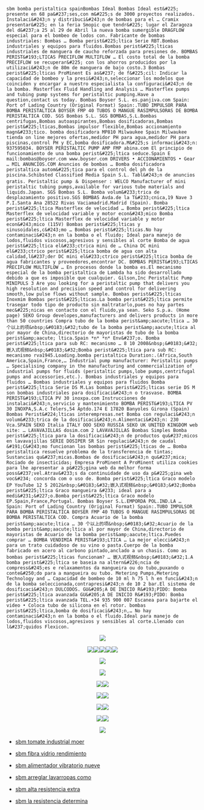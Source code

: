 
```
sbm bomba peristaltica spainBombas Ideal Bombas Ideal est&#225; presente en 68 pa&#237;ses,con m&#225;s de 3000 proyectos realizados. Instalaci&#243;n y distribuci&#243;n de bombas para el … Cramix presentar&#225; en la feria Smopic que tendr&#225; lugar el Zaragoza del d&#237;a 25 al 29 de Abril la nueva bomba sumergible DRAGFLOW especial para el bombeo de lodos con. Fabricante de bombas industriales: Bombas … Bomba perist&#225;ltica Serie RBT.Bombas industriales y equipos para fluidos.Bombas perist&#225;lticas industriales de manguera de caucho reforzada para presiones de. BOMBAS PERIST&#193;LTICAS PRECIFLOW MULTIFLOW … El costo total de la bomba PRECIFLOW se recuperar&#225; con los ahorros producidos por la utilizaci&#243;n de 80m de manguera de bajo costo.3 Bombas perist&#225;lticas ProMinent Es as&#237; de f&#225;cil: Indicar la capacidad de bombeo y la presi&#243;n,seleccionar los modelos que coinciden y encargar a nuestro especialista la configuraci&#243;n de la bomba. Masterflex Fluid Handling and Analysis … Masterflex pumps and tubing pump systems for peristaltic pumping.Have a question,contact us today. Bombas Boyser S.L. es.panjiva.com Spain: Port of Lading Country (Original Format) Spain:.TUBO IMPULSOR PARA BOMBA PERISTALTICA BOYSER FMP 40 TUBOS O MANGUE RASIMPULSORAS DE BOMBA PERISTALTICA COD. SGS Bombas S.L. SGS BOMBAS,S.L.Bombas centrifugas,Bombas autoaspirantes,Bombas dosificadoras,Bombas perist&#225;lticas,Bombas impulsor flexible,Bombas accionamiento magn&#233;tico. bomba dosificadora MP810 Milwaukee Spain Milwaukee tienda on line mejores ofertas,medidor PH para agua,medidor PH para piscinas,control PH y EC,bomba dosificadora.M&#225;s informaci&#243;n: 937595034. BOYSER PERISTALTIC PUMP AMP FMP abina.com El principio de funcionamiento de una bomba perist&#225;ltica seduce.Spain E mail:bombas@boyser.com www.boyser.com DRIVERS • ACCIONAMIENTOS • Gear … MIL ANUNCIOS.COM Anuncios de bombas … Bomba dosificadora peristaltica autom&#225;tica para el control del ph de la piscina.Schibsted Classified Media Spain S.L. Tabl&#243;n de anuncios gratis. Peristaltic pump ＆ Dispenser : WELCO Manufacturer of mini peristaltic tubing pumps,available for various tube materials and liquids.Japan. SGS Bombas S.L. Bomba volum&#233;trica de desplazamiento positivo.SGS BOMBAS Avda.de la T&#233;cnica,19 Nave 3 P.I.Santa Ana 28522 Rivas Vaciamadrid.Madrid (Spain). Bomba perist&#225;ltica Masterflex de velocidad … Bomba perist&#225;ltica Masterflex de velocidad variable y motor econ&#243;mico Bomba perist&#225;ltica Masterflex de velocidad variable y motor econ&#243;mico (115V) Bombas perist&#225;lticas y sinusoidales,c&#243;mo … Bombas perist&#225;lticas.No hay contaminaci&#243;n en la bomba o el fluido; Ideal para manejo de lodos,fluidos viscosos,agresivos y sensibles al corte Bomba de agua perist&#225;ltica el&#233;ctrica mini de … China DC mini el&#233;ctrico perist&#225;ltica bomba de agua con alta calidad,l&#237;der DC mini el&#233;ctrico perist&#225;ltica bomba de agua fabricantes y proveedores,encontrar DC. BOMBAS PERIST&#193;LTICAS PRECIFLOW MULTIFLOW … En procesos donde la bomba es.El mecanismo especial de la bomba peristaltica de Lambda ha sido desarrollado debido a que es imposible que cualquier. Gilson,Inc Peristaltic Pump MINIPULS 3 Are you looking for a peristaltic pump that delivers you high resolution and precision speed and control for delivering smooth,low pulse flows without sample. Bombas perist&#225;lticas Inoxmim Bombas perist&#225;lticas.La bomba perist&#225;ltica permite trasegar todo tipo de producto sin maltratarlo,pues no hay partes mec&#225;nicas en contacto con el fluido,ya sean. Seko S.p.a. (Home page) SEKO Group developes,manufacturers and delivers products in more than 50 countries Compra tubo de la bomba perist&amp;aacute;ltica … 30 个以上的项&nbsp;&#0183;&#32;tubo de la bomba perist&amp;aacute;ltica al por mayor de China,directorio de mayoristas de tubo de la bomba perist&amp;aacute; ltica.Spain *n* *n* Env&#237;o. Bomba perist&#225;ltica para sub RC: mecanismo … 8 10 2008&nbsp;&#0183;&#32;嵌入式视频&nbsp;&#0183;&#32;Bomba perist&#225;ltica para sub RC: mecanismo rva1945.Loading.bomba peristaltica Duration:.(Africa,South America,Spain,France,… Industrial pump manufacturer: Peristaltic pumps … Specialising company in the manufacturing and commercialization of industrial pumps for fluids (peristaltic pumps,lobe pumps,centrifugal pumps and accessories,etc.). Bombas industriales y equipos para fluidos … Bombas industriales y equipos para fluidos Bomba perist&#225;ltica Serie DS M.Las bombas perist&#225;lticas serie DS M son bombas industriales para dosificaci&#243;n o trasvase. BOMBA PERIST&#193;LTICA PV 30 inoxpa.com Instrucciones de instalaci&#243;n,servicio y mantenimiento BOMBA PERIST&#193;LTICA PV 30 INOXPA,S.A.c Telers,54 Aptdo.174 E 17820 Banyoles Girona (Spain) Bombas Perist&#224;lticas interempresas.net Bomba con regulaci&#243;n volum&#233;trica de la dosificaci&#243;n.Alimentaci&#243;n: 230 Vca.SPAIN SEKO Italia ITALY OOO SEKO RUSSIA SEKO UK UNITED KINGDOM web site: … LAVAVAJILLAS dosim.com 2 LAVAVAJILLAS Bombas Simples Bomba perist&#225;ltica para la dosificaci&#243;n de productos qu&#237;micos en lavavajillas SERIE DOSIPER SR Sin regulaci&#243;n de caudal &#191;C&#243;mo funcionan las bombas perist&#225;lticas de … Bomba peristaltica resuelve problema de la transferencia de tintas; Sustancias qu&#237;micas.Bombas de dosificaci&#243;n qu&#237;mica; Rociado de insecticidas; Empresa ProMinent A ProMinent utiliza cookies para lhe apresentar a p&#225;gina web da melhor forma poss&#237;vel.Atrav&#233;s da continuidade de uso da p&#225;gina web voc&#234; concorda com o uso de. Bomba perist&#225;ltica Graco modelo EP YouTube 12 5 2012&nbsp;&#0183;&#32;嵌入式视频&nbsp;&#0183;&#32;Bomba perist&#225;ltica Graco mangueira &#233; ideal para a medi&#231;&#227;o.Bomba perist&#225;ltica Graco modelo EP.Spain,France,Portugal. Bombas Boyser S.L.EMPORDA POL.IND.LA … Spain: Port of Lading Country (Original Format) Spain:.TUBO IMPULSOR PARA BOMBA PERISTALTICA BOYSER FMP 40 TUBOS O MANGUE RASIMPULSORAS DE BOMBA PERISTALTICA COD. Compra Acuario de la bomba perist&amp;aacute;ltica … 30 个以上的项&nbsp;&#0183;&#32;Acuario de la bomba perist&amp;aacute;ltica al por mayor de China,directorio de mayoristas de Acuario de la bomba perist&amp;aacute;ltica.Puedes comprar … BOMBA VENDIMIA PERIST&#193;LTICA … La mejor elecci&#243;n para un trato cuidadoso de su vino o pasta.Cuerpo de la bomba fabricado en acero al carbono pintado,anclado a un chasis. Como as bombas perist&#225;lticas funcionam? … 嵌入式视频&nbsp;&#0183;&#32;1.A bomba perist&#225;ltica se baseia na altern&#226;ncia de compress&#245;es e relaxamentos da mangueira ou do tubo,puxando o conte&#250;do para a mangueira ou tubo. Metering Pumps,Metering Technology and … Capacidad de bombeo de 10 ml h 75 l h en funci&#243;n de la bomba seleccionada,contrapresi&#243;n de 10 2 bar.El sistema de dosificaci&#243;n DULCODOS. GU&#205;A DE INICIO R&#193;PIDO: Bomba perist&#225;ltica avanzada GU&#205;A DE INICIO R&#193;PIDO: Bomba perist&#225;ltica avanzada TEL.+34 935 900 007 Escanea para bajarte el video • Coloca tubo de silicona en el rotor. bombas perist&#225;ltica,bomba de dosificaci&#243;n,… No hay contaminaci&#243;n en la bomba o el fluido.Ideal para manejo de lodos,fluidos viscosos,agresivos y sensibles al corte.Llenado con l&#237;quidos Flexicon. 
```

<div align="center">

<a href="https://es-crusher.shibang-china.com/github&k=sbm+bomba+peristaltica+spain"><img src="https://static.shibang-china.com/es/crusher/logo.jpg"></a>

<a href="https://es-crusher.shibang-china.com/github&k=sbm+bomba+peristaltica+spain"><img src="https://static.shibang-china.com/es/crusher/index.jpg"></a><a href="https://es-crusher.shibang-china.com/material.htmlgithub&k=sbm+bomba+peristaltica+spain"><img src="https://static.shibang-china.com/es/crusher/material.jpg"></a><a href="https://es-crusher.shibang-china.com/application.htmlgithub&k=sbm+bomba+peristaltica+spain"><img src="https://static.shibang-china.com/es/crusher/application.jpg"></a><a href="https://es-crusher.shibang-china.com/aboutus.htmlgithub&k=sbm+bomba+peristaltica+spain"><img src="https://static.shibang-china.com/es/crusher/aboutus.jpg"></a><a href="https://es-crusher.shibang-china.com/contact.htmlgithub&k=sbm+bomba+peristaltica+spain"><img src="https://static.shibang-china.com/es/crusher/contact.jpg"></a>

<a href="https://es-crusher.shibang-china.com/github&k=sbm+bomba+peristaltica+spain"><img src="https://static.shibang-china.com/es/crusher/banner.jpg"></a>

<a href="https://swt.shibang-china.com/github&k=sbm+bomba+peristaltica+spain"><img src="https://static.shibang-china.com/es/crusher/text.jpg"></a>

<a href="https://swt.shibang-china.com/github&k=sbm+bomba+peristaltica+spain"><img src="https://static.shibang-china.com/es/crusher/chat.jpg"></a><a href="https://es-crusher.shibang-china.com/contact.htmlgithub&k=sbm+bomba+peristaltica+spain"><img src="https://static.shibang-china.com/es/crusher/message.jpg"></a>

<a href="https://es-crusher.shibang-china.com/products/pe.htmlgithub&k=sbm+bomba+peristaltica+spain"><img src="https://static.shibang-china.com/es/crusher/pe.jpg"></a><a href="https://es-crusher.shibang-china.com/products/pf.htmlgithub&k=sbm+bomba+peristaltica+spain"><img src="https://static.shibang-china.com/es/crusher/pf.jpg"></a>

<a href="https://es-crusher.shibang-china.com/products/hpt.htmlgithub&k=sbm+bomba+peristaltica+spain"><img src="https://static.shibang-china.com/es/crusher/hpt.jpg"></a><a href="https://es-crusher.shibang-china.com/products/vsi.htmlgithub&k=sbm+bomba+peristaltica+spain"><img src="https://static.shibang-china.com/es/crusher/vsi.jpg"></a>

<a href="https://es-crusher.shibang-china.com/products/klv.htmlgithub&k=sbm+bomba+peristaltica+spain"><img src="https://static.shibang-china.com/es/crusher/klv.jpg"></a><a href="https://es-crusher.shibang-china.com/products/portable.htmlgithub&k=sbm+bomba+peristaltica+spain"><img src="https://static.shibang-china.com/es/crusher/portable.jpg"></a>

<a href="https://swt.shibang-china.com/github&k=sbm+bomba+peristaltica+spain"><img src="https://static.shibang-china.com/es/crusher/case.jpg"></a>

</div>


* [sbm tomate industrial moer](sbm%20tomate%20industrial%20moer.md)

* [sbm fibra vidrio rendimiento](sbm%20fibra%20vidrio%20rendimiento.md)

* [sbm alimentador vibratorio nueve](sbm%20alimentador%20vibratorio%20nueve.md)

* [sbm arreglar lavarropas como](sbm%20arreglar%20lavarropas%20como.md)

* [sbm alta resistencia extra](sbm%20alta%20resistencia%20extra.md)

* [sbm la resistencia determina](sbm%20la%20resistencia%20determina.md)